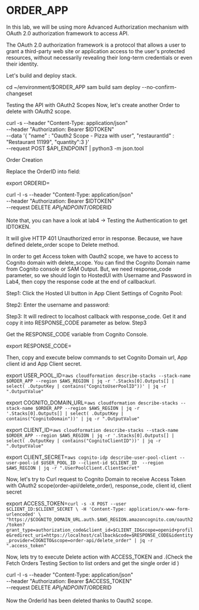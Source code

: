 # ORDER_APP

In this lab, we will be using more Advanced Authorization mechanism with OAuth 2.0 authorization framework to access API.

The OAuth 2.0 authorization framework is a protocol that allows a user to grant a third-party web site or application access to the user's protected resources, without necessarily revealing their long-term credentials or even their identity.

Let's build and deploy stack.


cd ~/environment/$ORDER_APP
sam build
sam deploy --no-confirm-changeset


Testing the API with OAuth2 Scopes
Now, let's create another Order to delete with OAuth2 scope.


curl -s --header "Content-Type: application/json" \
  --header "Authorization: Bearer $IDTOKEN" \
  --data '{ "name" : "Oauth2 Scope - Pizza with user", "restaurantId" : "Restaurant 11199", "quantity":3 }' \
  --request POST $API_ENDPOINT | python3 -m json.tool

Order Creation

Replace the OrderID into <YOUR-ORDER-ID> field:

export ORDERID=<YOUR-ORDER-ID>

curl -I -s --header "Content-Type: application/json" \
  --header "Authorization: Bearer $IDTOKEN" \
  --request DELETE $API_ENDPOINT/$ORDERID 

Note that, you can have a look at lab4 -> Testing the Authentication to get IDTOKEN.

It will give HTTP 401 Unauthorized error in response. Because, we have defined delete_order scope to Delete method.

In order to get Access token with Oauth2 scope, we have to access to Cognito domain with delete_scope. You can find the Cognito Domain name from Cognito console or SAM Output. But, we need response_code parameter, so we should login to HostedUI with Username and Password in Lab4, then copy the response code at the end of callbackurl.

Step1: Click the Hosted UI button in App Client Settings of Cognito Pool:

Step2: Enter the username and password:

Step3: It will redirect to localhost callback with response_code. Get it and copy it into RESPONSE_CODE parameter as below. Step3

Get the RESPONSE_CODE variable from Cognito Console.

      
export RESPONSE_CODE=<response-code-from-cognito-console>

Then, copy and execute below commands to set Cognito Domain url, App client id and App Client secret.

      
export USER_POOL_ID=`aws cloudformation describe-stacks --stack-name $ORDER_APP --region $AWS_REGION | jq -r '.Stacks[0].Outputs[] | select( .OutputKey | contains("CognitoUserPoolID"))' | jq -r ".OutputValue"`

export COGNITO_DOMAIN_URL=`aws cloudformation describe-stacks --stack-name $ORDER_APP --region $AWS_REGION | jq -r '.Stacks[0].Outputs[] | select( .OutputKey | contains("CognitoDomain"))' | jq -r ".OutputValue"`

export CLIENT_ID=`aws cloudformation describe-stacks --stack-name $ORDER_APP --region $AWS_REGION | jq -r '.Stacks[0].Outputs[] | select( .OutputKey | contains("CognitoClientID"))' | jq -r ".OutputValue"`

export CLIENT_SECRET=`aws cognito-idp describe-user-pool-client --user-pool-id $USER_POOL_ID --client-id $CLIENT_ID  --region $AWS_REGION | jq -r ".UserPoolClient.ClientSecret"`

Now, let's try to Curl request to Cognito Domain to receive Access Token with OAuth2 scope(order-api/delete_order), response_code, client id, client secret


export ACCESS_TOKEN=`curl -s -X POST --user $CLIENT_ID:$CLIENT_SECRET \
    -H 'Content-Type: application/x-www-form-urlencoded' \
    "https://$COGNITO_DOMAIN_URL.auth.$AWS_REGION.amazoncognito.com/oauth2/token?grant_type=authorization_code&client_id=$CLIENT_ID&scope=openid+profile&redirect_uri=https://localhost/callback&code=$RESPONSE_CODE&identity_provider=COGNITO&scope=order-api/delete_order" | jq -r ".access_token"`

Now, lets try to execute Delete action with ACCESS_TOKEN and <ORDERID>.(Check the Fetch Orders Testing Section to list orders and get the single order id )

curl -I -s  --header "Content-Type: application/json"  \
  --header "Authorization: Bearer $ACCESS_TOKEN" \
  --request DELETE $API_ENDPOINT/$ORDERID

Now the OrderId has been deleted thanks to Oauth2 scope.
